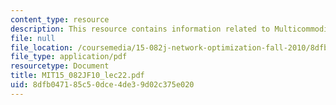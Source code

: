 ```yaml
---
content_type: resource
description: This resource contains information related to Multicommodity flows 2.
file: null
file_location: /coursemedia/15-082j-network-optimization-fall-2010/8dfb047185c50dce4de39d02c375e020_MIT15_082JF10_lec22.pdf
file_type: application/pdf
resourcetype: Document
title: MIT15_082JF10_lec22.pdf
uid: 8dfb0471-85c5-0dce-4de3-9d02c375e020
---
```

